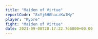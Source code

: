 ```yaml
---
title: "Maiden of Virtue"
reportCode: "8xYj6HGhaczKw1My"
player: "Kyore"
fight: "Maiden of Virtue"
date: 2021-09-08T20:17:22.766000+00:00
---
```

